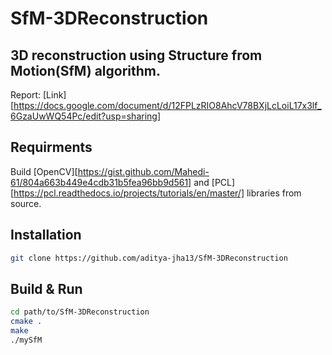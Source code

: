 # SfM-3DReconstruction
## 3D reconstruction using Structure from Motion(SfM) algorithm.

Report: [Link][https://docs.google.com/document/d/12FPLzRIO8AhcV78BXjLcLoiL17x3lf_6GzaUwWQ54Pc/edit?usp=sharing]

## Requirments

Build [OpenCV][https://gist.github.com/Mahedi-61/804a663b449e4cdb31b5fea96bb9d561] and [PCL][https://pcl.readthedocs.io/projects/tutorials/en/master/] libraries from source.

## Installation

```bash
git clone https://github.com/aditya-jha13/SfM-3DReconstruction
```

## Build & Run

```bash
cd path/to/SfM-3DReconstruction
cmake .
make
./mySfM
```

